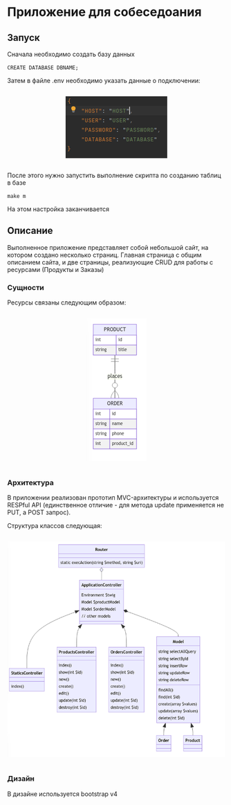 # Приложение для собеседоания
## Запуск
Сначала необходимо создать базу данных
```
CREATE DATABASE DBNAME;
```
Затем в файле .env необходимо указать данные о подключении:
<div style="display: flex; justify-content: center;">

![entities](doc/env.png "ENV")

</div>

После этого нужно запустить выполнение скрипта по созданию таблиц в базе

```
make m
```

На этом настройка заканчивается

## Описание

Выполненное приложение представляет собой небольшой сайт, на котором создано несколько страниц. 
Главная страница с общим описанием сайта, и две страницы, реализующие CRUD для работы с ресурсами (Продукты и Заказы)
### Сущности
Ресурсы связаны следующим образом:
<div style="display: flex; justify-content: center;">

![entities](doc/entities.png "Entities")

</div>

### Архитектура
В приложении реализован прототип MVC-архитектуры и используется RESPful API (единственное отличие - для метода update применяется не PUT, а POST запрос).

Структура классов следующая:
<div style="display: flex; justify-content: center;">

![classes](doc/classes.png "Classes")

</div>

### Дизайн
В дизайне используется bootstrap v4